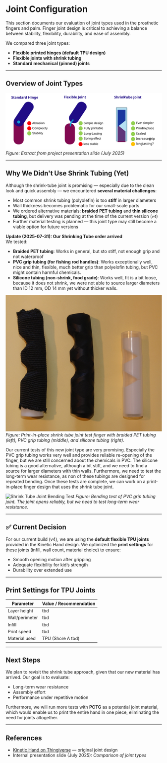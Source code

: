 # Joint Configuration

This section documents our evaluation of joint types used in the prosthetic fingers and palm. Finger joint design is critical to achieving a balance between stability, flexibility, durability, and ease of assembly.

We compared three joint types:

- **Flexible printed hinges (default TPU design)**  
- **Flexible joints with shrink tubing**  
- **Standard mechanical (pinned) joints**

---

## Overview of Joint Types

![Joint Types Comparison](./images/joint-configuration.svg)
*Figure: Extract from project presentation slide (July 2025)*



---

## Why We Didn't Use Shrink Tubing (Yet)

Although the shrink-tube joint is promising — especially due to the clean look and quick assembly — we encountered **several material challenges**:

- Most common shrink tubing (polyolefin) is too **stiff** in larger diameters
- Wall thickness becomes problematic for our small-scale parts
- We ordered alternative materials: **braided PET tubing** and **thin silicone tubing**, but delivery was pending at the time of the current version (`v4`)
- Further material testing is planned — this joint type may still become a viable option for future versions

**Update (2025-07-31): Our Shrinking Tube order arrived**\
We tested:
- **Braided PET tubing**: Works in general, but sto stiff, not enough grip and not waterproof
- **PVC grip tubing (for fishing rod handles)**: Works exceptionally well, nice and thin, flexible, much better grip than polyelofin tubing, but PVC might contain harmful chemicals.
- **Silicone tubing (non-shrink, food grade)**: Works well, fit is a bit loose, because it does not shrink, we were not able to source larger diameters than ID 12 mm, OD 14 mm yet without thicker walls.

![Shrink Tube Joint](./images/shrinking_tube_joints.JPG)
*Figure: Print-in-place shrink tube joint test finger with braided PET tubing (left), PVC grip tubing (middle), and silicone tubing (right).*

Our current tests of this new joint type are very promising. Especially the PVC grip tubing works very well and provides reliable re-opening of the finger, but we are still concerned about the chemicals in PVC. The silicone tubing is a good alternative, although a bit stiff, and we need to find a source for larger diameters with thin walls. Furthermore, we need to test the long-term wear resistance, as non of these tubings are designed for repeated bending. Once these tests are complete, we can work on a print-in-place finger design that uses the shrink tube joint.

![Shrink Tube Joint Bending Test](./images/PVC_grip_tubing.gif)
*Figure: Bending test of PVC grip tubing joint. The joint opens reliably, but we need to test long-term wear resistance.*

---

## ✅ Current Decision

For our current build (v4), we are using the **default flexible TPU joints** provided in the Kinetic Hand design. We optimized the **print settings** for these joints (infill, wall count, material choice) to ensure:

- Smooth opening motion after gripping
- Adequate flexibility for kid’s strength
- Durability over extended use

---

## Print Settings for TPU Joints

| Parameter         | Value / Recommendation         |
|-------------------|--------------------------------|
| Layer height      | tbd                            |
| Wall/perimeter    | tbd                            |
| Infill            | tbd                            |
| Print speed       | tbd                            |
| Material used     | TPU (Shore A tbd)              |

---

## Next Steps

We plan to revisit the shrink tube approach, given that our new material has arrived. Our goal is to evaluate:

- Long-term wear resistance
- Assembly effort
- Performance under repetitive motion

Furthermore, we will run more tests with **PCTG** as a potential joint material, which would enable us to print the entire hand in one piece, eliminating the need for joints altogether.

---

## References

- [Kinetic Hand on Thingiverse](https://www.thingiverse.com/thing:4618922) — original joint design
- Internal presentation slide (July 2025): *Comparison of joint types*
